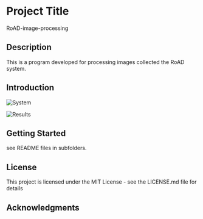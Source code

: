 # Project Title

RoAD-image-processing

## Description

This is a program developed for processing images collected the RoAD system.

## Introduction

![System](images/RoAD-system.png)

![Results](images/Data-analysis.png)

## Getting Started

see README files in subfolders.

## License

This project is licensed under the MIT License - see the LICENSE.md file for details

## Acknowledgments

